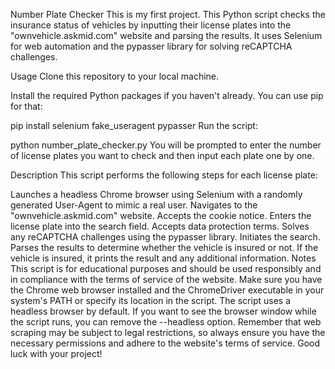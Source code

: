 

Number Plate Checker
This is my first project. This Python script checks the insurance status of vehicles by inputting their license plates into the "ownvehicle.askmid.com" website and parsing the results. It uses Selenium for web automation and the pypasser library for solving reCAPTCHA challenges.

Usage
Clone this repository to your local machine.

Install the required Python packages if you haven't already. You can use pip for that:


pip install selenium fake_useragent pypasser
Run the script:


python number_plate_checker.py
You will be prompted to enter the number of license plates you want to check and then input each plate one by one.

Description
This script performs the following steps for each license plate:

Launches a headless Chrome browser using Selenium with a randomly generated User-Agent to mimic a real user.
Navigates to the "ownvehicle.askmid.com" website.
Accepts the cookie notice.
Enters the license plate into the search field.
Accepts data protection terms.
Solves any reCAPTCHA challenges using the pypasser library.
Initiates the search.
Parses the results to determine whether the vehicle is insured or not.
If the vehicle is insured, it prints the result and any additional information.
Notes
This script is for educational purposes and should be used responsibly and in compliance with the terms of service of the website.
Make sure you have the Chrome web browser installed and the ChromeDriver executable in your system's PATH or specify its location in the script.
The script uses a headless browser by default. If you want to see the browser window while the script runs, you can remove the --headless option.
Remember that web scraping may be subject to legal restrictions, so always ensure you have the necessary permissions and adhere to the website's terms of service. Good luck with your project!

